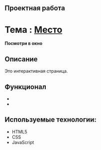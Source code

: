 ## Проектная работа

# Тема : [Место](https:)
**Посмотри в окно**

## Описание
Это интерактивная страница.

## Функционал
* 
* 

## Используемые технологии:

* HTML5
* CSS
* JavaScript